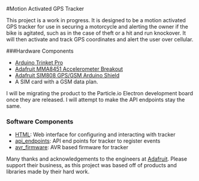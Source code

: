 #Motion Activated GPS Tracker

This project is a work in progress. It is designed to be a motion activated GPS tracker for use in securing a motorcycle and alerting the owner if the bike is agitated, such as in the case of theft or a hit and run knockover. It will then activate and track GPS coordinates and alert the user over cellular.

###Hardware Components
- [Arduino Trinket Pro](https://www.adafruit.com/products/2000)
- [Adafruit MMA8451 Accelerometer Breakout](https://www.adafruit.com/product/2019)
- [Adafruit SIM808 GPS/GSM Arduino Shield](https://www.adafruit.com/products/2542)
- A SIM card with a GSM data plan.

I will be migrating the product to the Particle.io Electron development board once they are released. I will attempt to make the API endpoints stay the same.

### Software Components
- [HTML](./html): Web interface for configuring and interacting with tracker
- [api_endpoints](.html): API end points for tracker to register events
- [avr_firmware](.html): AVR based firmware for tracker

Many thanks and acknowledgements to the engineers at [Adafruit](http://www.adafruit.com). Please support their business, as this project was based off of products and libraries made by their hard work.